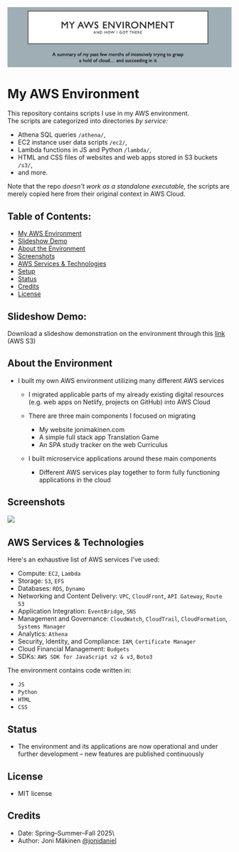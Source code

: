 ![Front image](/imgs/front-image.jpg?raw=true)

# My AWS Environment

This repository contains scripts I use in my AWS environment.\
The scripts are categorized into directories _by service:_

- Athena SQL queries `/athena/`,
- EC2 instance user data scripts `/ec2/`,
- Lambda functions in JS and Python `/lambda/`,
- HTML and CSS files of websites and web apps stored in S3 buckets `/s3/`,
- and more.

Note that the repo _doesn't work as a standalone executable,_ the scripts are merely copied here from their original context in AWS Cloud.

## Table of Contents:

- [My AWS Environment](#my-aws-environment)
- [Slideshow Demo](#slideshow-demo)
- [About the Environment](#about-the-environment)
- [Screenshots](#screenshots)
- [AWS Services & Technologies](#aws-services-&-technologies)
- [Setup](#setup)
- [Status](#status)
- [Credits](#credits)
- [License](#license)

## Slideshow Demo:

Download a slideshow demonstration on the environment through this [link](https://my-aws-environment.s3.eu-north-1.amazonaws.com/my-aws-environment.pptx) (AWS S3)

## About the Environment

- I built my own AWS environment utilizing many different AWS services

  - I migrated applicable parts of my already existing digital resources (e.g. web apps on Netlify, projects on GitHub) into AWS Cloud
  - There are three main components I focused on migrating

    - My website jonimakinen.com
    - A simple full stack app Translation Game
    - An SPA study tracker on the web Curriculus

  - I built microservice applications around these main components

    - Different AWS services play together to form fully functioning applications in the cloud

## Screenshots

![](screenshots/ss01.png?raw=true)

## AWS Services & Technologies

Here's an exhaustive list of AWS services I've used:

- Compute: `EC2`, `Lambda`
- Storage: `S3`, `EFS`
- Databases: `RDS`, `Dynamo`
- Networking and Content Delivery: `VPC`, `CloudFront`, `API Gateway`, `Route 53`
- Application Integration: `EventBridge`, `SNS`
- Management and Governance: `CloudWatch`, `CloudTrail`, `CloudFormation`, `Systems Manager`
- Analytics: `Athena`
- Security, Identity, and Compliance: `IAM`, `Certificate Manager`
- Cloud Financial Management: `Budgets`
- SDKs: `AWS SDK for JavaScript v2 & v3`, `Boto3`

The environment contains code written in:

- `JS`
- `Python`
- `HTML`
- `CSS`

## Status

- The environment and its applications are now operational and under further development – new features are published continuously

## License

- MIT license

## Credits

- Date: Spring–Summer–Fall 2025\
- Author: Joni Mäkinen [@jonidaniel](https://github.com/jonidaniel)
